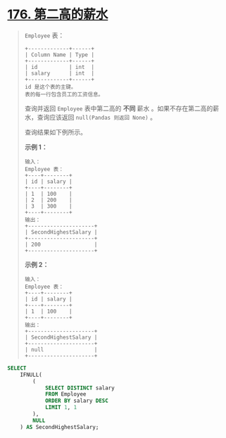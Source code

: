 # [176. 第二高的薪水](https://leetcode.cn/problems/second-highest-salary/)

> `Employee` 表：
>
> ```
> +-------------+------+
> | Column Name | Type |
> +-------------+------+
> | id          | int  |
> | salary      | int  |
> +-------------+------+
> id 是这个表的主键。
> 表的每一行包含员工的工资信息。
> ```
>
>  
>
> 查询并返回 `Employee` 表中第二高的 **不同** 薪水 。如果不存在第二高的薪水，查询应该返回 `null(Pandas 则返回 None)` 。
>
> 查询结果如下例所示。
>
>  
>
> **示例 1：**
>
> ```
> 输入：
> Employee 表：
> +----+--------+
> | id | salary |
> +----+--------+
> | 1  | 100    |
> | 2  | 200    |
> | 3  | 300    |
> +----+--------+
> 输出：
> +---------------------+
> | SecondHighestSalary |
> +---------------------+
> | 200                 |
> +---------------------+
> ```
>
> **示例 2：**
>
> ```
> 输入：
> Employee 表：
> +----+--------+
> | id | salary |
> +----+--------+
> | 1  | 100    |
> +----+--------+
> 输出：
> +---------------------+
> | SecondHighestSalary |
> +---------------------+
> | null                |
> +---------------------+
> ```





```sql
SELECT 
    IFNULL(
        (
            SELECT DISTINCT salary
            FROM Employee
            ORDER BY salary DESC
            LIMIT 1, 1
        ), 
        NULL
    ) AS SecondHighestSalary;
```

